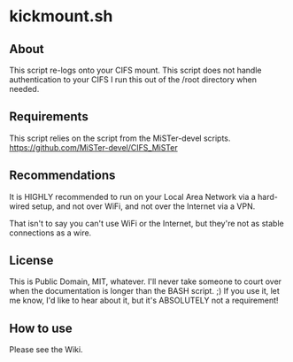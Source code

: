 # kickmount.sh
## About
This script re-logs onto your CIFS mount.
This script does not handle authentication to your CIFS
I run this out of the /root directory when needed.

## Requirements
This script relies on the script from the MiSTer-devel scripts.
https://github.com/MiSTer-devel/CIFS_MiSTer

## Recommendations
It is HIGHLY recommended to run on your Local Area Network via a hard-wired setup, and not over WiFi, and not over the Internet via a VPN.

That isn't to say you can't use WiFi or the Internet, but they're not as stable connections as a wire.

## License
This is Public Domain, MIT, whatever.  I'll never take someone to court over when the documentation is longer than the BASH script. ;)  If you use it, let me know, I'd like to hear about it, but it's ABSOLUTELY not a requirement!

## How to use
Please see the Wiki.
